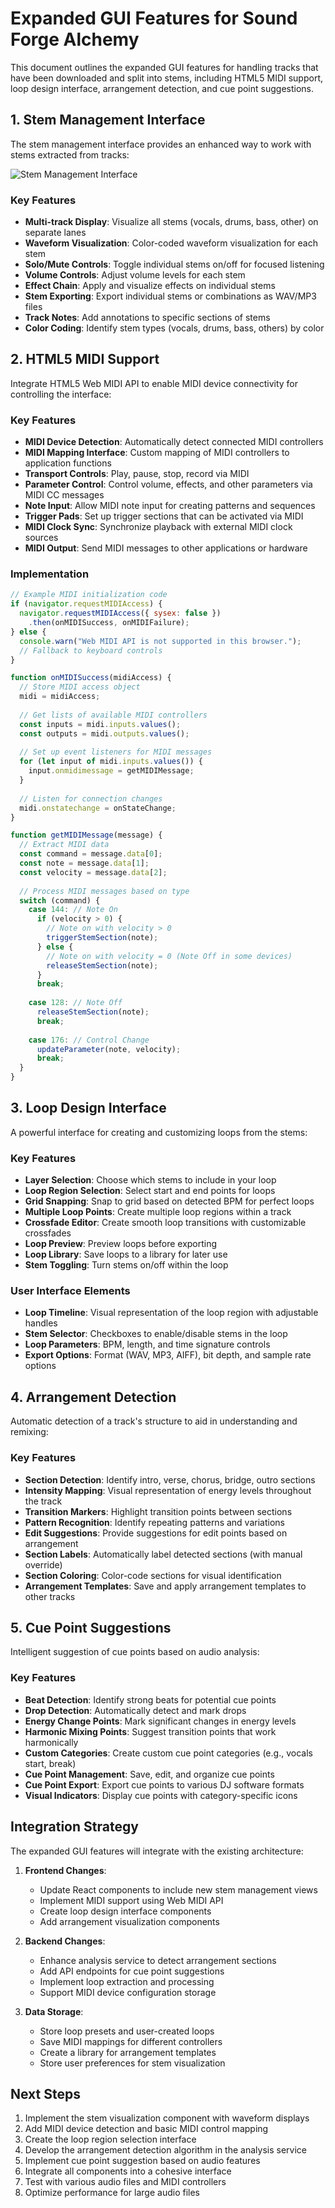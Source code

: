 # Expanded GUI Features for Sound Forge Alchemy

This document outlines the expanded GUI features for handling tracks that have been downloaded and split into stems, including HTML5 MIDI support, loop design interface, arrangement detection, and cue point suggestions.

## 1. Stem Management Interface

The stem management interface provides an enhanced way to work with stems extracted from tracks:

![Stem Management Interface](https://ik.imagekit.io/demo/img/fr.png)

### Key Features

- **Multi-track Display**: Visualize all stems (vocals, drums, bass, other) on separate lanes
- **Waveform Visualization**: Color-coded waveform visualization for each stem
- **Solo/Mute Controls**: Toggle individual stems on/off for focused listening
- **Volume Controls**: Adjust volume levels for each stem
- **Effect Chain**: Apply and visualize effects on individual stems
- **Stem Exporting**: Export individual stems or combinations as WAV/MP3 files
- **Track Notes**: Add annotations to specific sections of stems
- **Color Coding**: Identify stem types (vocals, drums, bass, others) by color

## 2. HTML5 MIDI Support

Integrate HTML5 Web MIDI API to enable MIDI device connectivity for controlling the interface:

### Key Features

- **MIDI Device Detection**: Automatically detect connected MIDI controllers
- **MIDI Mapping Interface**: Custom mapping of MIDI controllers to application functions
- **Transport Controls**: Play, pause, stop, record via MIDI
- **Parameter Control**: Control volume, effects, and other parameters via MIDI CC messages
- **Note Input**: Allow MIDI note input for creating patterns and sequences
- **Trigger Pads**: Set up trigger sections that can be activated via MIDI
- **MIDI Clock Sync**: Synchronize playback with external MIDI clock sources
- **MIDI Output**: Send MIDI messages to other applications or hardware

### Implementation

```javascript
// Example MIDI initialization code
if (navigator.requestMIDIAccess) {
  navigator.requestMIDIAccess({ sysex: false })
    .then(onMIDISuccess, onMIDIFailure);
} else {
  console.warn("Web MIDI API is not supported in this browser.");
  // Fallback to keyboard controls
}

function onMIDISuccess(midiAccess) {
  // Store MIDI access object
  midi = midiAccess;
  
  // Get lists of available MIDI controllers
  const inputs = midi.inputs.values();
  const outputs = midi.outputs.values();
  
  // Set up event listeners for MIDI messages
  for (let input of midi.inputs.values()) {
    input.onmidimessage = getMIDIMessage;
  }
  
  // Listen for connection changes
  midi.onstatechange = onStateChange;
}

function getMIDIMessage(message) {
  // Extract MIDI data
  const command = message.data[0];
  const note = message.data[1];
  const velocity = message.data[2];
  
  // Process MIDI messages based on type
  switch (command) {
    case 144: // Note On
      if (velocity > 0) {
        // Note on with velocity > 0
        triggerStemSection(note);
      } else {
        // Note on with velocity = 0 (Note Off in some devices)
        releaseStemSection(note);
      }
      break;
      
    case 128: // Note Off
      releaseStemSection(note);
      break;
      
    case 176: // Control Change
      updateParameter(note, velocity);
      break;
  }
}
```

## 3. Loop Design Interface

A powerful interface for creating and customizing loops from the stems:

### Key Features

- **Layer Selection**: Choose which stems to include in your loop
- **Loop Region Selection**: Select start and end points for loops
- **Grid Snapping**: Snap to grid based on detected BPM for perfect loops
- **Multiple Loop Points**: Create multiple loop regions within a track
- **Crossfade Editor**: Create smooth loop transitions with customizable crossfades
- **Loop Preview**: Preview loops before exporting
- **Loop Library**: Save loops to a library for later use
- **Stem Toggling**: Turn stems on/off within the loop

### User Interface Elements

- **Loop Timeline**: Visual representation of the loop region with adjustable handles
- **Stem Selector**: Checkboxes to enable/disable stems in the loop
- **Loop Parameters**: BPM, length, and time signature controls
- **Export Options**: Format (WAV, MP3, AIFF), bit depth, and sample rate options

## 4. Arrangement Detection

Automatic detection of a track's structure to aid in understanding and remixing:

### Key Features

- **Section Detection**: Identify intro, verse, chorus, bridge, outro sections
- **Intensity Mapping**: Visual representation of energy levels throughout the track
- **Transition Markers**: Highlight transition points between sections
- **Pattern Recognition**: Identify repeating patterns and variations
- **Edit Suggestions**: Provide suggestions for edit points based on arrangement
- **Section Labels**: Automatically label detected sections (with manual override)
- **Section Coloring**: Color-code sections for visual identification
- **Arrangement Templates**: Save and apply arrangement templates to other tracks

## 5. Cue Point Suggestions

Intelligent suggestion of cue points based on audio analysis:

### Key Features

- **Beat Detection**: Identify strong beats for potential cue points
- **Drop Detection**: Automatically detect and mark drops
- **Energy Change Points**: Mark significant changes in energy levels
- **Harmonic Mixing Points**: Suggest transition points that work harmonically
- **Custom Categories**: Create custom cue point categories (e.g., vocals start, break)
- **Cue Point Management**: Save, edit, and organize cue points
- **Cue Point Export**: Export cue points to various DJ software formats
- **Visual Indicators**: Display cue points with category-specific icons

## Integration Strategy

The expanded GUI features will integrate with the existing architecture:

1. **Frontend Changes**:
   - Update React components to include new stem management views
   - Implement MIDI support using Web MIDI API
   - Create loop design interface components
   - Add arrangement visualization components

2. **Backend Changes**:
   - Enhance analysis service to detect arrangement sections
   - Add API endpoints for cue point suggestions
   - Implement loop extraction and processing
   - Support MIDI device configuration storage

3. **Data Storage**:
   - Store loop presets and user-created loops
   - Save MIDI mappings for different controllers
   - Create a library for arrangement templates
   - Store user preferences for stem visualization

## Next Steps

1. Implement the stem visualization component with waveform displays
2. Add MIDI device detection and basic MIDI control mapping
3. Create the loop region selection interface
4. Develop the arrangement detection algorithm in the analysis service
5. Implement cue point suggestion based on audio features
6. Integrate all components into a cohesive interface
7. Test with various audio files and MIDI controllers
8. Optimize performance for large audio files